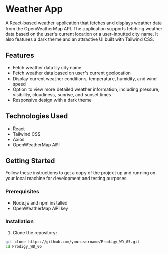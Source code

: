 # Weather App

A React-based weather application that fetches and displays weather data from the OpenWeatherMap API. The application supports fetching weather data based on the user's current location or a user-inputted city name. It also features a dark theme and an attractive UI built with Tailwind CSS.

## Features

- Fetch weather data by city name
- Fetch weather data based on user's current geolocation
- Display current weather conditions, temperature, humidity, and wind speed
- Option to view more detailed weather information, including pressure, visibility, cloudiness, sunrise, and sunset times
- Responsive design with a dark theme


## Technologies Used

- React
- Tailwind CSS
- Axios
- OpenWeatherMap API

## Getting Started

Follow these instructions to get a copy of the project up and running on your local machine for development and testing purposes.

### Prerequisites

- Node.js and npm installed
- OpenWeatherMap API key

### Installation

1. Clone the repository:

```bash
git clone https://github.com/yourusername/Prodigy_WD_05.git
cd Prodigy_WD_05
